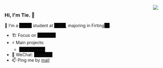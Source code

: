<img align="right" src="https://github-readme-stats.vercel.app/api?username=TieWay59&show_icons=true&icon_color=ad0d52&text_color=24292e&bg_color=ffffff&hide_title=true" />

### Hi, I'm Tie. 👋

🌱 I’m a <span style="background-color:black;">senior</span> student at  <span style="background-color:black;">ZJNU</span>, majoring in Firting<span style="background-color:black;">SE</span>. 
- 🏗 Focus on <span style="background-color:black;">unshown</span>
- ⚡ Main projects: 
  - <span style="background-color:black;">not prepared</span>
- 💬 WeChat: <span style="background-color:black;">tieway59</span>
- 📫 Ping me by [mail](tomail:tieway59@foxmail.com)
